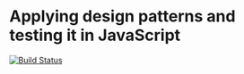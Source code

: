 # Applying design patterns and testing it in JavaScript

[![Build Status](https://travis-ci.org/DennisSkoko/applying-design-patterns-and-testing-it-in-javascript.svg?branch=master)](https://travis-ci.org/DennisSkoko/applying-design-patterns-and-testing-it-in-javascript)
